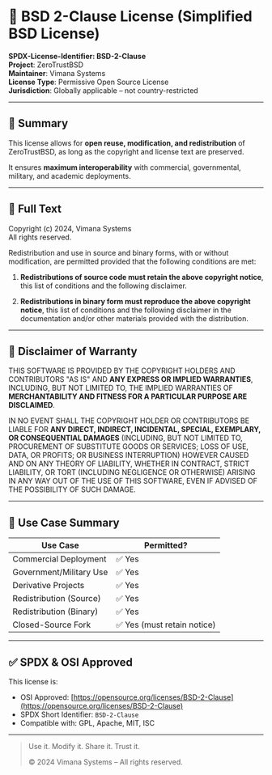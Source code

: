 
# 📜 BSD 2-Clause License (Simplified BSD License)

**SPDX-License-Identifier: BSD-2-Clause**  
**Project**: ZeroTrustBSD  
**Maintainer**: Vimana Systems  
**License Type**: Permissive Open Source License  
**Jurisdiction**: Globally applicable – not country-restricted  

---

## 🔖 Summary

This license allows for **open reuse, modification, and redistribution** of ZeroTrustBSD, as long as the copyright and license text are preserved.

It ensures **maximum interoperability** with commercial, governmental, military, and academic deployments.

---

## 📘 Full Text

Copyright (c) 2024, Vimana Systems  
All rights reserved.

Redistribution and use in source and binary forms, with or without modification, are permitted provided that the following conditions are met:

1. **Redistributions of source code must retain the above copyright notice**, this list of conditions and the following disclaimer.

2. **Redistributions in binary form must reproduce the above copyright notice**, this list of conditions and the following disclaimer in the documentation and/or other materials provided with the distribution.

---

## 🚫 Disclaimer of Warranty

THIS SOFTWARE IS PROVIDED BY THE COPYRIGHT HOLDERS AND CONTRIBUTORS "AS IS" AND **ANY EXPRESS OR IMPLIED WARRANTIES**, INCLUDING, BUT NOT LIMITED TO, THE IMPLIED WARRANTIES OF **MERCHANTABILITY AND FITNESS FOR A PARTICULAR PURPOSE ARE DISCLAIMED**.

IN NO EVENT SHALL THE COPYRIGHT HOLDER OR CONTRIBUTORS BE LIABLE FOR **ANY DIRECT, INDIRECT, INCIDENTAL, SPECIAL, EXEMPLARY, OR CONSEQUENTIAL DAMAGES** (INCLUDING, BUT NOT LIMITED TO, PROCUREMENT OF SUBSTITUTE GOODS OR SERVICES; LOSS OF USE, DATA, OR PROFITS; OR BUSINESS INTERRUPTION) HOWEVER CAUSED AND ON ANY THEORY OF LIABILITY, WHETHER IN CONTRACT, STRICT LIABILITY, OR TORT (INCLUDING NEGLIGENCE OR OTHERWISE) ARISING IN ANY WAY OUT OF THE USE OF THIS SOFTWARE, EVEN IF ADVISED OF THE POSSIBILITY OF SUCH DAMAGE.

---

## 📌 Use Case Summary

| Use Case                  | Permitted? |
|---------------------------|------------|
| Commercial Deployment     | ✅ Yes |
| Government/Military Use   | ✅ Yes |
| Derivative Projects       | ✅ Yes |
| Redistribution (Source)   | ✅ Yes |
| Redistribution (Binary)   | ✅ Yes |
| Closed-Source Fork        | ✅ Yes (must retain notice) |

---

## ✅ SPDX & OSI Approved

This license is:
- OSI Approved: [https://opensource.org/licenses/BSD-2-Clause](https://opensource.org/licenses/BSD-2-Clause)
- SPDX Short Identifier: `BSD-2-Clause`
- Compatible with: GPL, Apache, MIT, ISC

---

> Use it. Modify it. Share it. Trust it.
>  
> © 2024 Vimana Systems – All rights reserved.

